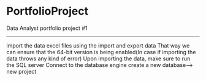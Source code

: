 # PortfolioProject
Data Analyst portfolio project #1

---------------
import the data excel files using the import and export data That way we can ensure that the 64-bit version is being enabled(In case if importing the data throws any kind of error)
Upon importing the data, make sure to run the SQL server
Connect to the database engine 
create a new database--> new project
